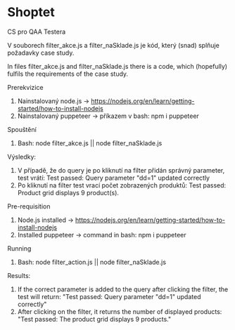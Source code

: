 # Shoptet
 CS pro QAA Testera

V souborech filter_akce.js a filter_naSklade.js je kód, který (snad) splňuje požadavky case study.

In files filter_akce.js and filter_naSklade.js there is a code, which (hopefully) fulfils the requirements of the case study.

Prerekvizice 
1. Nainstalovaný node.js -> https://nodejs.org/en/learn/getting-started/how-to-install-nodejs
2. Nainstalovaný puppeteer -> příkazem v bash: npm i puppeteer

Spouštění
1. Bash: node filter_akce.js || node filter_naSklade.js

Výsledky:
1. V případě, že do query je po kliknutí na filter přidán správný parameter, test vrátí: Test passed: Query parameter "dd=1" updated correctly
2. Po kliknutí na filter test vrací počet zobrazených produktů: Test passed: Product grid displays 9 product(s).

Pre-requisition
1. Node.js installed -> https://nodejs.org/en/learn/getting-started/how-to-install-nodejs
2. Installed puppeteer -> command in bash: npm i puppeteer

Running
1. Bash: node filter_action.js || node filter_naSklade.js

Results:
1. If the correct parameter is added to the query after clicking the filter, the test will return: "Test passed: Query parameter "dd=1" updated correctly"
2. After clicking on the filter, it returns the number of displayed products: "Test passed: The product grid displays 9 products."